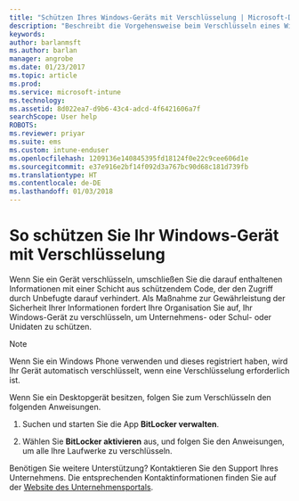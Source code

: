 ```yaml
---
title: "Schützen Ihres Windows-Geräts mit Verschlüsselung | Microsoft-Dokumentation"
description: "Beschreibt die Vorgehensweise beim Verschlüsseln eines Windows-Geräts"
keywords: 
author: barlanmsft
ms.author: barlan
manager: angrobe
ms.date: 01/23/2017
ms.topic: article
ms.prod: 
ms.service: microsoft-intune
ms.technology: 
ms.assetid: 8d022ea7-d9b6-43c4-adcd-4f6421606a7f
searchScope: User help
ROBOTS: 
ms.reviewer: priyar
ms.suite: ems
ms.custom: intune-enduser
ms.openlocfilehash: 1209136e140845395fd18124f0e22c9cee606d1e
ms.sourcegitcommit: e37e916e2bf14f092d3a767bc90d68c181d739fb
ms.translationtype: HT
ms.contentlocale: de-DE
ms.lasthandoff: 01/03/2018
---
```

# <a name="how-to-protect-your-windows-device-using-encryption"></a>So schützen Sie Ihr Windows-Gerät mit Verschlüsselung

Wenn Sie ein Gerät verschlüsseln, umschließen Sie die darauf enthaltenen Informationen mit einer Schicht aus schützendem Code, der den Zugriff durch Unbefugte darauf verhindert. Als Maßnahme zur Gewährleistung der Sicherheit Ihrer Informationen fordert Ihre Organisation Sie auf, Ihr Windows-Gerät zu verschlüsseln, um Unternehmens- oder Schul- oder Unidaten zu schützen.

> [!Note]
> Wenn Sie ein Windows Phone verwenden und dieses registriert haben, wird Ihr Gerät automatisch verschlüsselt, wenn eine Verschlüsselung erforderlich ist.

Wenn Sie ein Desktopgerät besitzen, folgen Sie zum Verschlüsseln den folgenden Anweisungen.

1.  Suchen und starten Sie die App **BitLocker verwalten**.

2.  Wählen Sie **BitLocker aktivieren** aus, und folgen Sie den Anweisungen, um alle Ihre Laufwerke zu verschlüsseln.

Benötigen Sie weitere Unterstützung? Kontaktieren Sie den Support Ihres Unternehmens. Die entsprechenden Kontaktinformationen finden Sie auf der [Website des Unternehmensportals](https://portal.manage.microsoft.com#HelpDeskDialog).
